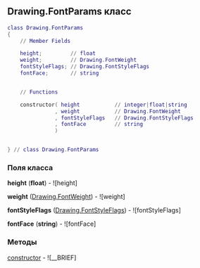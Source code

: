 ## Drawing.FontParams класс


```lua
class Drawing.FontParams
{
    // Member Fields

    height;         // float
    weight;         // Drawing.FontWeight
    fontStyleFlags; // Drawing.FontStyleFlags
    fontFace;       // string


    // Functions

    constructor( height           // integer|float|string
               , weight           // Drawing.FontWeight
               , fontStyleFlags   // Drawing.FontStyleFlags
               , fontFace         // string
               )


} // class Drawing.FontParams
```



### Поля класса

**height** (**float**) - ![height]

**weight** ([Drawing.FontWeight](../Drawing/FontWeight.md)) - ![weight]

**fontStyleFlags** ([Drawing.FontStyleFlags](../Drawing/FontStyleFlags.md)) - ![fontStyleFlags]

**fontFace** (**string**) - ![fontFace]


### Методы


[constructor](../Drawing/FontParams/constructor.md) - ![__BRIEF]


